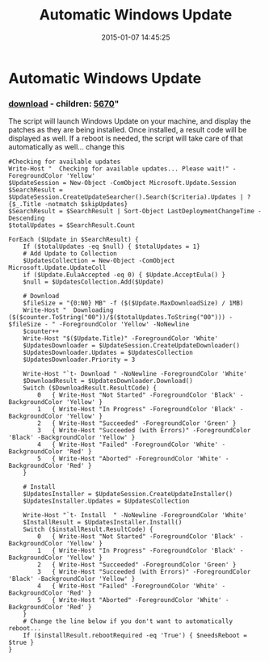 ﻿---
pid:            5669
parent:         0
children:       5670
poster:         JayneticMuffin
title:          Automatic Windows Update
date:           2015-01-07 14:45:25
format:         posh
---

# Automatic Windows Update

### [download](5669.ps1) - children: [5670](5670.md)"

The script will launch Windows Update on your machine, and display the patches as they are being installed.  Once installed, a result code will be displayed as well. If a reboot is needed, the script will take care of that automatically as well... change this

```posh
#Checking for available updates
Write-Host "  Checking for available updates... Please wait!" -ForegroundColor 'Yellow'
$UpdateSession = New-Object -ComObject Microsoft.Update.Session
$SearchResult = $UpdateSession.CreateUpdateSearcher().Search($criteria).Updates | ? {$_.Title -notmatch $skipUpdates}
$SearchResult = $SearchResult | Sort-Object LastDeploymentChangeTime -Descending
$totalUpdates = $SearchResult.Count

ForEach ($Update in $SearchResult) {
	If ($totalUpdates -eq $null) { $totalUpdates = 1}
	# Add Update to Collection 
	$UpdatesCollection = New-Object -ComObject Microsoft.Update.UpdateColl
	if ($Update.EulaAccepted -eq 0) { $Update.AcceptEula() }
	$null = $UpdatesCollection.Add($Update)
	
	# Download
	$fileSize = "{0:N0} MB" -f ($($Update.MaxDownloadSize) / 1MB)
	Write-Host "  Downloading ($($counter.ToString("00"))/$($totalUpdates.ToString("00"))) - $fileSize - " -ForegroundColor 'Yellow' -NoNewline
	$counter++
	Write-Host "$($Update.Title)" -ForegroundColor 'White'
	$UpdatesDownloader = $UpdateSession.CreateUpdateDownloader()
	$UpdatesDownloader.Updates = $UpdatesCollection
	$UpdatesDownloader.Priority = 3

	Write-Host "`t- Download " -NoNewline -ForegroundColor 'White'
	$DownloadResult = $UpdatesDownloader.Download()
	Switch ($DownloadResult.ResultCode) {
		0   { Write-Host "Not Started" -ForegroundColor 'Black' -BackgroundColor 'Yellow' }
		1   { Write-Host "In Progress" -ForegroundColor 'Black' -BackgroundColor 'Yellow' }
		2   { Write-Host "Succeeded" -ForegroundColor 'Green' }
		3   { Write-Host "Succeeded (with Errors)" -ForegroundColor 'Black' -BackgroundColor 'Yellow' }
		4   { Write-Host "Failed" -ForegroundColor 'White' -BackgroundColor 'Red' }
		5   { Write-Host "Aborted" -ForegroundColor 'White' -BackgroundColor 'Red' }
	}

	# Install
	$UpdatesInstaller = $UpdateSession.CreateUpdateInstaller()
	$UpdatesInstaller.Updates = $UpdatesCollection

	Write-Host "`t- Install  " -NoNewline -ForegroundColor 'White'
	$InstallResult = $UpdatesInstaller.Install()
	Switch ($installResult.ResultCode) {
		0   { Write-Host "Not Started" -ForegroundColor 'Black' -BackgroundColor 'Yellow' }
		1   { Write-Host "In Progress" -ForegroundColor 'Black' -BackgroundColor 'Yellow' }
		2   { Write-Host "Succeeded" -ForegroundColor 'Green' }
		3   { Write-Host "Succeeded (with Errors)" -ForegroundColor 'Black' -BackgroundColor 'Yellow' }
		4   { Write-Host "Failed" -ForegroundColor 'White' -BackgroundColor 'Red' }
		5   { Write-Host "Aborted" -ForegroundColor 'White' -BackgroundColor 'Red' }
	}
	# Change the line below if you don't want to automatically reboot...
	If ($installResult.rebootRequired -eq 'True') { $needsReboot = $true }
}
```
